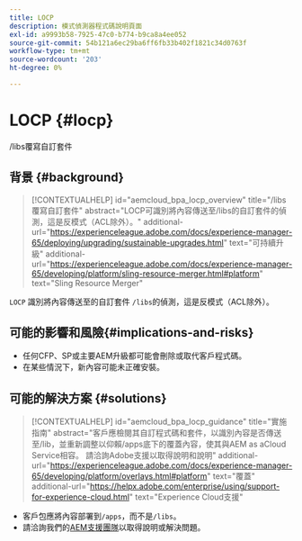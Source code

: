 ```yaml
---
title: LOCP
description: 模式偵測器程式碼說明頁面
exl-id: a9993b58-7925-47c0-b774-b9ca8a4ee052
source-git-commit: 54b121a6ec29ba6ff6fb33b402f1821c34d0763f
workflow-type: tm+mt
source-wordcount: '203'
ht-degree: 0%

---
```


# LOCP {#locp}

/libs覆寫自訂套件

## 背景 {#background}

>[!CONTEXTUALHELP]
>id="aemcloud_bpa_locp_overview"
>title="/libs覆寫自訂套件"
>abstract="LOCP可識別將內容傳送至/libs的自訂套件的偵測，這是反模式（ACL除外）。"
>additional-url="https://experienceleague.adobe.com/docs/experience-manager-65/deploying/upgrading/sustainable-upgrades.html" text="可持續升級"
>additional-url="https://experienceleague.adobe.com/docs/experience-manager-65/developing/platform/sling-resource-merger.html#platform" text="Sling Resource Merger"

`LOCP` 識別將內容傳送至的自訂套件 `/libs`的偵測，這是反模式（ACL除外）。

## 可能的影響和風險{#implications-and-risks}

* 任何CFP、SP或主要AEM升級都可能會刪除或取代客戶程式碼。
* 在某些情況下，新內容可能未正確安裝。

## 可能的解決方案 {#solutions}

>[!CONTEXTUALHELP]
>id="aemcloud_bpa_locp_guidance"
>title="實施指南"
>abstract="客戶應檢閱其自訂程式碼和套件，以識別內容是否傳送至/lib，並重新調整以仰賴/apps底下的覆蓋內容，使其與AEM as aCloud Service相容。 請洽詢Adobe支援以取得說明和說明"
>additional-url="https://experienceleague.adobe.com/docs/experience-manager-65/developing/platform/overlays.html#platform" text="覆蓋"
>additional-url="https://helpx.adobe.com/enterprise/using/support-for-experience-cloud.html" text="Experience Cloud支援"

* 客戶包應將內容部署到`/apps`，而不是`/libs`。
* 請洽詢我們的[AEM支援團隊](https://helpx.adobe.com/enterprise/using/support-for-experience-cloud.html)以取得說明或解決問題。
